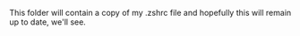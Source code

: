 This folder will contain a copy of my .zshrc file and hopefully this will remain up
to date, we'll see.
